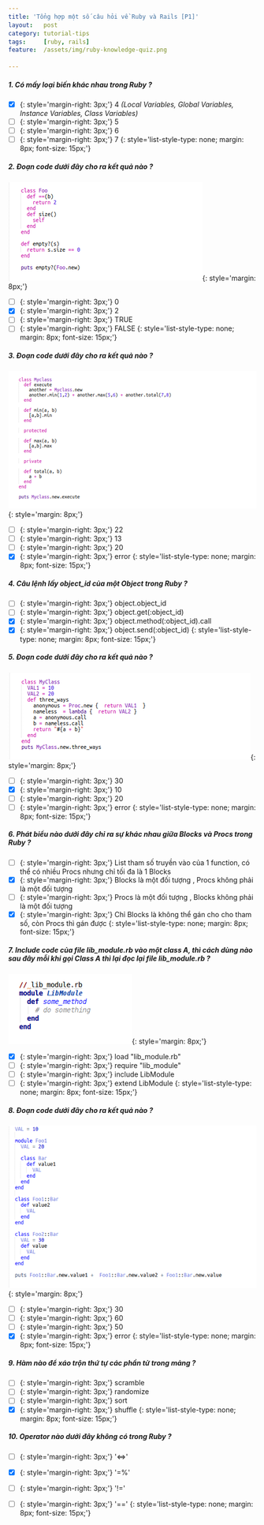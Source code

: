 ```yaml
---
title: 'Tổng hợp một số câu hỏi về Ruby và Rails [P1]'
layout:   post
category: tutorial-tips
tags:     [ruby, rails]
feature:  /assets/img/ruby-knowledge-quiz.png

---
```


##### 1. Có mấy loại biến khác nhau trong Ruby ?
+ [x] {: style='margin-right: 3px;'} 4 *(Local Variables, Global Variables, Instance Variables, Class Variables)*
+ [ ] {: style='margin-right: 3px;'} 5
+ [ ] {: style='margin-right: 3px;'} 6
+ [ ] {: style='margin-right: 3px;'} 7
{: style='list-style-type: none; margin: 8px; font-size: 15px;'}

<!--more-->
##### 2. Đoạn code dưới đây cho ra kết quả nào ?

![](/assets/img/ruby-knowledge-quiz/q2.png){: style='margin: 8px;'}

+ [ ] {: style='margin-right: 3px;'} 0
+ [x] {: style='margin-right: 3px;'} 2
+ [ ] {: style='margin-right: 3px;'} TRUE
+ [ ] {: style='margin-right: 3px;'} FALSE
{: style='list-style-type: none; margin: 8px; font-size: 15px;'}

##### 3. Đoạn code dưới đây cho ra kết quả nào ?

![](/assets/img/ruby-knowledge-quiz/q3.png){: style='margin: 8px;'}

+ [ ] {: style='margin-right: 3px;'} 22
+ [ ] {: style='margin-right: 3px;'} 13
+ [ ] {: style='margin-right: 3px;'} 20
+ [x] {: style='margin-right: 3px;'} error
{: style='list-style-type: none; margin: 8px; font-size: 15px;'}

##### 4. Câu lệnh lấy object_id của một Object trong Ruby ?

+ [ ] {: style='margin-right: 3px;'} object.object_id
+ [ ] {: style='margin-right: 3px;'} object.get(:object_id)
+ [x] {: style='margin-right: 3px;'} object.method(:object_id).call
+ [x] {: style='margin-right: 3px;'} object.send(:object_id)
{: style='list-style-type: none; margin: 8px; font-size: 15px;'}

##### 5. Đoạn code dưới đây cho ra kết quả nào ?

![](/assets/img/ruby-knowledge-quiz/q5.png){: style='margin: 8px;'}

+ [ ] {: style='margin-right: 3px;'} 30
+ [x] {: style='margin-right: 3px;'} 10
+ [ ] {: style='margin-right: 3px;'} 20
+ [ ] {: style='margin-right: 3px;'} error
{: style='list-style-type: none; margin: 8px; font-size: 15px;'}

##### 6. Phát biểu nào dưới đây chỉ ra sự khác nhau giữa Blocks và Procs trong Ruby ?

+ [ ] {: style='margin-right: 3px;'} List tham số truyền vào của 1 function, có thể có nhiều Procs nhưng chỉ tối đa là 1 Blocks
+ [x] {: style='margin-right: 3px;'} Blocks là một đối tượng , Procs không phải là một đối tượng
+ [ ] {: style='margin-right: 3px;'} Procs là một đối tượng , Blocks không phải là một đối tượng
+ [x] {: style='margin-right: 3px;'} Chỉ Blocks là không thể gán cho cho tham số, còn Procs thì gán được
{: style='list-style-type: none; margin: 8px; font-size: 15px;'}

##### 7. Include code của file lib_module.rb vào một class A, thì cách dùng nào sau đây mỗi khi gọi Class A thì lại đọc lại file lib_module.rb ?

![](/assets/img/ruby-knowledge-quiz/q7.png){: style='margin: 8px;'}

+ [x] {: style='margin-right: 3px;'} load "lib_module.rb"
+ [ ] {: style='margin-right: 3px;'} require "lib_module"
+ [ ] {: style='margin-right: 3px;'} include LibModule
+ [ ] {: style='margin-right: 3px;'} extend LibModule
{: style='list-style-type: none; margin: 8px; font-size: 15px;'}

##### 8. Đoạn code dưới đây cho ra kết quả nào ?

![](/assets/img/ruby-knowledge-quiz/q8.png){: style='margin: 8px;'}

+ [ ] {: style='margin-right: 3px;'} 30
+ [ ] {: style='margin-right: 3px;'} 60
+ [ ] {: style='margin-right: 3px;'} 50
+ [x] {: style='margin-right: 3px;'} error
{: style='list-style-type: none; margin: 8px; font-size: 15px;'}

##### 9. Hàm nào để xáo trộn thứ tự các phần tử trong mảng ?

+ [ ] {: style='margin-right: 3px;'} scramble
+ [ ] {: style='margin-right: 3px;'} randomize
+ [ ] {: style='margin-right: 3px;'} sort
+ [x] {: style='margin-right: 3px;'} shuffle
{: style='list-style-type: none; margin: 8px; font-size: 15px;'}

##### 10. Operator nào dưới đây không có trong Ruby ?

+ [ ] {: style='margin-right: 3px;'} '<=>'
+ [x] {: style='margin-right: 3px;'} '=%'
+ [ ] {: style='margin-right: 3px;'} '!='
+ [ ] {: style='margin-right: 3px;'} '=='
{: style='list-style-type: none; margin: 8px; font-size: 15px;'}





